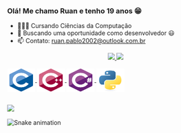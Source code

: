 ### Olá! Me chamo Ruan e tenho 19 anos 😁


- 👩🏿‍💻 Cursando Ciências da Computação
- 🔭 Buscando uma oportunidade como desenvolvedor 😃
- 📫 Contato: ruan.pablo2002@outlook.com.br

<div align="center">
  <a href="https://github.com/RuanPablo1">
  <img width="48%" src="https://github-readme-stats.vercel.app/api?username=RuanPablo1&show_icons=true&theme=dark&include_all_commits=true&count_private=true"/>
  <img width="51%" src="https://github-readme-stats.vercel.app/api/top-langs/?username=RuanPablo1&layout=compact&langs_count=7&theme=dark"/>
</div>
<div style="display: inline_block"><br>
  <img align="center" alt="Ruan-Csharp" height="55" width="65" src="https://raw.githubusercontent.com/devicons/devicon/master/icons/c/c-original.svg">
  <img align="center" alt="Ruan-Csharp" height="55" width="65" src="https://raw.githubusercontent.com/devicons/devicon/master/icons/cplusplus/cplusplus-original.svg">
  <img align="center" alt="Ruan-Csharp" height="55" width="65" src="https://raw.githubusercontent.com/devicons/devicon/master/icons/csharp/csharp-original.svg">
  <img align="center" alt="Ruan-Python" height="55" width="65" src="https://raw.githubusercontent.com/devicons/devicon/master/icons/python/python-original.svg">
 
</div>
  
  ##
 
<div> 
  
  <a href="https://www.linkedin.com/in/ruan-pablo-44677a193/" target="_blank"><img src="https://img.shields.io/badge/-LinkedIn-%230077B5?style=for-the-badge&logo=linkedin&logoColor=white" target="_blank"></a> 
  
  ![Snake animation](https://github.com/RuanPablo1/RuanPablo1/blob/output/github-contribution-grid-snake.svg)
